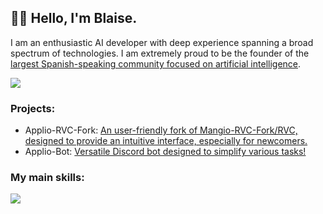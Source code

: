 ## 👋🏻 Hello, I'm Blaise. 
I am an enthusiastic AI developer with deep experience spanning a broad spectrum of technologies. I am extremely proud to be the founder of the [largest Spanish-speaking community focused on artificial intelligence](https://discord.gg/IAHispano).

<a href="https://github-readme-stats.vercel.app/api?username=blaise-tk&show_icons=true&theme=dark#gh-dark-mode-only" target="_blank">
  <img src="https://github-readme-stats.vercel.app/api?username=blaise-tk&show_icons=true&theme=dark#gh-dark-mode-only" />
</a>

### Projects:
- Applio-RVC-Fork: [An user-friendly fork of Mangio-RVC-Fork/RVC, designed to provide an intuitive interface, especially for newcomers.](https://github.com/IAHispano/Applio-RVC-Fork)
- Applio-Bot: [Versatile Discord bot designed to simplify various tasks!](https://github.com/IAHispano/Applio-Bot)


### My main skills:
<a href="https://skillicons.dev">
  <img src="https://skillicons.dev/icons?i=js,ts,css,py,java,cpp,react,nodejs,git,bots,figma,cloudflare,vercel,github" />
</a>


